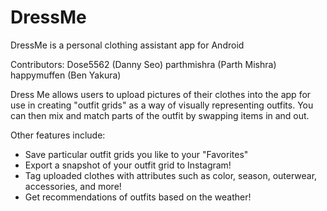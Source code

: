 # DressMe
DressMe is a personal clothing assistant app for Android

Contributors:
Dose5562 (Danny Seo)
parthmishra (Parth Mishra)
happymuffen (Ben Yakura)

Dress Me allows users to upload pictures of their clothes into the app for use in creating "outfit grids" as a way of visually representing outfits. You can then mix and match parts of the outfit by swapping items in and out.

Other features include:

* Save particular outfit grids you like to your "Favorites"
* Export a snapshot of your outfit grid to Instagram!
* Tag uploaded clothes with attributes such as color, season, outerwear, accessories, and more!
* Get recommendations of outfits based on the weather!


